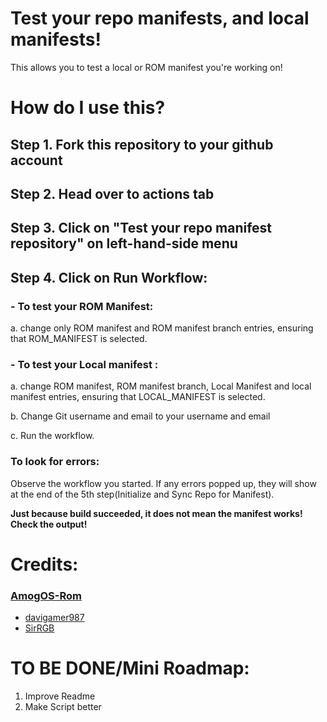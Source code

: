 # Test your repo manifests, and local manifests!

This allows you to test a local or ROM manifest you're working on!

# How do I use this?
## Step 1. Fork this repository to your github account

## Step 2. Head over to actions tab

## Step 3. Click on "Test your repo manifest repository" on left-hand-side menu

## Step 4. Click on Run Workflow:

### - To test your ROM Manifest: 

a. change only ROM manifest and ROM manifest branch entries, ensuring that ROM_MANIFEST is selected.

### - To test your Local manifest :

a. change ROM manifest, ROM manifest branch, Local Manifest and local manifest entries, ensuring that LOCAL_MANIFEST is selected.

b. Change Git username and email to your username and email

c. Run the workflow.

### To look for errors:
Observe the workflow you started. If any errors popped up, they will show at the end of the 5th step(Initialize and Sync Repo for Manifest). 

**Just because build succeeded, it does not mean the manifest works! Check the output!**


# Credits:
### [AmogOS-Rom](https://github.com/AmogOS-Rom/android_manifest/commit/55fa85ce44f03df3fdd975a6fa6880d72774a5ac "manifest: Add workflow")
 - [davigamer987](https://github.com/davigamer987)
 - [SirRGB](https://github.com/SirRGB)

# TO BE DONE/Mini Roadmap:
1. Improve Readme
2. Make Script better